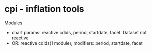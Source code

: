 
# cpi - inflation tools

<!-- badges: start -->
<!-- badges: end -->

Modules

- chart params: reactive cdids, period, startdate, facet. Dataset not reactive
- OR: reactive cdids(1 module), modifiers: period, startdate, facet

